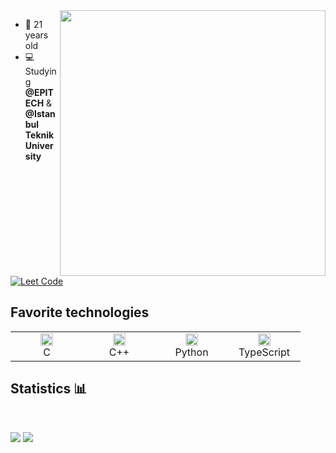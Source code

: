 <img align='right' src="https://media.giphy.com/media/l2Je43PzMqrAzNNm0/giphy.gif" width="425" />

- 📆 21 years old
- 💻 Studying **@EPITECH** & **@Istanbul Teknik University**
<br>

[![Leet Code][l1]][0]

## Favorite technologies
<table>
  <tr>
    <td align="center" width="100px">
      <a href="https://github.com/tuvtran/project-based-learning#cc"><img height="20" src="https://cdn.jsdelivr.net/npm/programming-languages-logos/src/c/c.png"></a>
      <br>C
    </td>
    <td align="center" width="100px">
      <a href="https://github.com/tuvtran/project-based-learning#cc"><img height="20" src="https://cdn.jsdelivr.net/npm/programming-languages-logos/src/cpp/cpp.png"></a>
      <br>C++
    </td>
    <td align="center" width="100px">
      <a href="https://www.python.org/"><img height="20" src="https://cdn.jsdelivr.net/npm/programming-languages-logos/src/python/python.png"></a>
      <br>Python
    </td>
     <td align="center" width="100px">
      <a href="https://www.typescriptlang.org/docs/"><img height="20" src="https://cdn.jsdelivr.net/npm/programming-languages-logos@0.0.3/src/typescript/typescript.svg"></a>
      <br>TypeScript
    </td>
  </tr>
</table>

## Statistics 📊

<br>

![][b1]
![][b2]


[0]: https://leetcode.com/0cCurtis/

[b1]: https://img.shields.io/github/followers/0xCurtis?style=flat-square
[b2]: https://komarev.com/ghpvc/?username=0xCurtis&style=flat-square

[l1]: https://img.shields.io/badge/LeetCode-ffffff?style=flat-square "Check my LeetCode"
[l2]: https://img.shields.io/badge/-Codingame-F2BB13?style=flat-square "Check my CodinGame"
